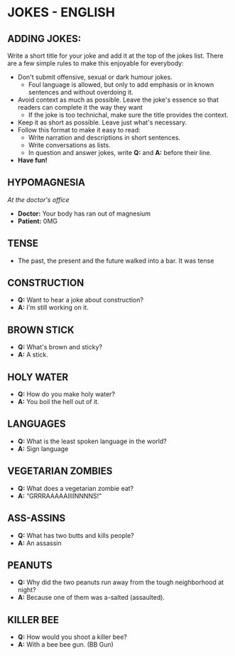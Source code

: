 # JOKES - ENGLISH

## ADDING JOKES:

Write a short title for your joke and add it at the top of the jokes list. There are a few simple rules to make this enjoyable for everybody:
- Don't submit offensive, sexual or dark humour jokes.
  - Foul language is allowed, but only to add emphasis or in known sentences and without overdoing it.
- Avoid context as much as possible. Leave the joke's essence so that readers can complete it the way they want
  - If the joke is too technichal, make sure the title provides the context.
- Keep it as short as possible. Leave just what's necessary.
- Follow this format to make it easy to read:
  - Write narration and descriptions in short sentences.
  - Write conversations as lists.
  - In question and answer jokes, write **Q:** and **A:** before their line.
- **Have fun!**

## HYPOMAGNESIA
*At the doctor's office*
- **Doctor:** Your body has ran out of magnesium
- **Patient:** 0MG

## TENSE

- The past, the present and the future walked into a bar. It was tense

## CONSTRUCTION

- **Q:** Want to hear a joke about construction?
- **A:** I'm still working on it.

## BROWN STICK

- **Q:** What's brown and sticky?
- **A:** A stick.

## HOLY WATER

- **Q:** How do you make holy water?
- **A:** You boil the hell out of it.

## LANGUAGES

- **Q:** What is the least spoken language in the world?
- **A:** Sign language

## VEGETARIAN ZOMBIES

- **Q:** What does a vegetarian zombie eat?
- **A:** “GRRRAAAAAIIIINNNNS!”

## ASS-ASSINS

- **Q:** What has two butts and kills people?
- **A:** An assassin

## PEANUTS

- **Q:** Why did the two peanuts run away from the tough neighborhood at night?
- **A:** Because one of them was a-salted (assaulted).

## KILLER BEE

- **Q:** How would you shoot a killer bee?
- **A:** With a bee bee gun. (BB Gun)
